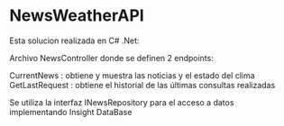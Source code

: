 # NewsWeatherAPI
Esta solucion realizada en C# .Net:

Archivo NewsController donde se definen 2 endpoints:

CurrentNews : obtiene y muestra las noticias y el estado del clima
GetLastRequest : obtiene el historial de las últimas consultas realizadas

Se utiliza la interfaz INewsRepository para el acceso a datos implementando Insight DataBase
